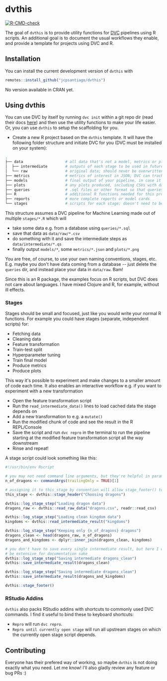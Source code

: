 
# dvthis

<!-- badges: start -->
[![R-CMD-check](https://github.com/jcpsantiago/dvthis/workflows/R-CMD-check/badge.svg)](https://github.com/jcpsantiago/dvthis/actions)
<!-- badges: end -->

The goal of `dvthis` is to provide utility functions for [DVC](https://dvc.org) 
pipelines using R scripts.
An additional goal is to document the usual workflows they enable, and provide
a template for projects using DVC and R.

## Installation

You can install the current development version of `dvthis` with

``` r
remotes::install_github("jcpsantiago/dvthis")
```

No version available in CRAN yet.

## Using dvthis

You can use DVC by itself by running `dvc init` within a git repo dir
(read their docs [here](https://dvc.org/doc)) and then use the utility functions
to make your life easier.
Or, you can use `dvthis` to setup the scaffolding for you.

* Create a new R project based on the `dvthis` template.
It will have the following folder structure and initiate DVC for you 
(DVC must be installed on your system):

```sh
.
├── data                   # all data that's not a model, metrics or plots goes here
│  ├── intermediate        # outputs of each stage to be used in future stages
│  └── raw                 # original data; should never be overwritten; saved in remote storage with DVC
├── metrics                # metrics of interest in JSON; DVC can track these over time
├── models                 # final output of your pipeline, in case it's a model
├── plots                  # any plots produced, including CSVs with data for plots (see DVC docs)
├── queries                # .sql files or other format so that queries are also tracked
├── R                      # additional R functions needed for this project and not in a pkg yet
├── reports                # more complete reports or model cards
└── stages                 # scripts for each stage; doesn't need to be only in R!
```

This structure assumes a DVC pipeline for Machine Learning made out of multiple `stages/*.R` which will 

* take some data e.g. from a database using `queries/*.sql`
* save that data as `data/raw/*.csv`
* do something with it and save the intermediate steps as `data/intermediate/*.qs`
* finally output `models/*`, some `metrics/*.json` and `plots/*.png`

You are free, of course, to use your own naming conventions, stages, etc.
E.g. maybe you don't have data coming from a database -- just delete the `queries` dir,
and instead place your data in `data/raw`. Bam!

Since this is an R package, the examples focus on R scripts, but DVC does not care about languages.
I have mixed Clojure and R, for example, without ill effects.


### Stages

Stages should be small and focused, just like you would write your normal R functions.
For example you could have stages (separate, independent scripts) for:

* Fetching data
* Cleaning data
* Feature transformation
* Train-test split
* Hyperparameter tuning
* Train final model
* Produce metrics
* Produce plots

This way it's possible to experiment and make changes to a smaller amount of code 
each time.
It also enables an interactive workflow e.g. if you want to experiment with a new transformation

* Open the feature transformation script
* Run the `read_intermediate_data()` lines to load cached data the stage depends on
* Add a new transformation to e.g. a `mutate()`
* Run the modified chunk of code and see the result in the R REPL/Console
* Save the script and run `dvc repro` in the terminal to run the pipeline starting at the modified feature transformation script all the way downstream
* Rinse and repeat!

A stage script could look something like this:
```r
#!/usr/bin/env Rscript

# you may not need command line arguments, but they're helpful in parameterised pipelines
n_of_dragons <- commandArgs(trailingOnly = TRUE)[1]

# assigning it to this_stage by convention will allow stage_footer() to be called without args
this_stage <- dvthis::stage_header("Choosing dragons")

dvthis::log_stage_step("Loading dragon data")
dragons_raw <- dvthis::read_raw_data("dragons.csv", readr::read_csv)

dvthis::log_stage_step("Loading clean kingdom data")
kingdoms <- dvthis::read_intermediate_result("kingdoms")

dvthis::log_stage_step("Keeping only {n_of_dragons} dragons")
dragons_clean <- head(dragons_raw, n_of_dragons)
dragons_and_kingdoms <- dplyr::inner_join(dragons_clean, kingdoms)

# you don't have to save every single intermediate result, but here I want to 
# be extensive for documentation sake
dvthis::log_stage_step("Saving intermediate dragons_clean")
dvthis::save_intermediate_result(dragons_clean)

dvthis::log_stage_step("Saving intermediate dragons_clean")
dvthis::save_intermediate_result(dragons_and_kingdoms)

dvthis::stage_footer()
```

### RStudio Addins

`dvthis` also packs RStudio addins with shortcuts to commonly used DVC commands.
I find it useful to bind these to keyboard shortcuts:

* `Repro` will run `dvc repro`.
* `Repro until currently open stage` will run all upstream stages on which the currently open stage script depends.

## Contributing

Everyone has their prefered way of working, so maybe `dvthis` is not doing exactly what you need. Let me know! I'll also gladly review any feature or bug PRs :)
